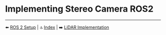 # Implementing Stereo Camera ROS2

---

⬅️ [ROS 2 Setup](04_ros2_setup.md) | 🔝 [Index](README.md) | ➡️ [LiDAR Implementation](06_lidar.md)
